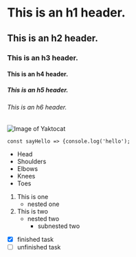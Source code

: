 # This is an h1 header.
## This is an h2 header.
### This is an h3 header.
#### This is an h4 header.
##### This is an h5 header.
###### This is an h6 header.

![Image of Yaktocat](https://octodex.github.com/images/yaktocat.png)

```
const sayHello => {console.log('hello');
```

- Head
- Shoulders
- Elbows
- Knees
- Toes

1. This is one
   - nested one
2. This is two
   - nested two
     - subnested two
     
- [x] finished task
- [ ] unfinished task
